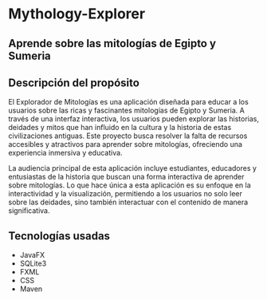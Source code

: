 # Mythology-Explorer

## Aprende sobre las mitologías de Egipto y Sumeria

## Descripción del propósito

El Explorador de Mitologías es una aplicación diseñada para educar a los usuarios sobre las ricas y fascinantes mitologías de Egipto y Sumeria. A través de una interfaz interactiva, los usuarios pueden explorar las historias, deidades y mitos que han influido en la cultura y la historia de estas civilizaciones antiguas. Este proyecto busca resolver la falta de recursos accesibles y atractivos para aprender sobre mitologías, ofreciendo una experiencia inmersiva y educativa.

La audiencia principal de esta aplicación incluye estudiantes, educadores y entusiastas de la historia que buscan una forma interactiva de aprender sobre mitologías. Lo que hace única a esta aplicación es su enfoque en la interactividad y la visualización, permitiendo a los usuarios no solo leer sobre las deidades, sino también interactuar con el contenido de manera significativa.

## Tecnologías usadas

- JavaFX
- SQLite3
- FXML
- CSS
- Maven
